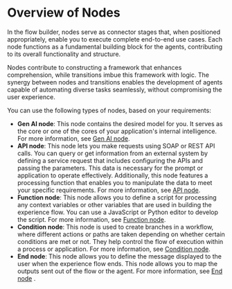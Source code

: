 # Overview of Nodes

In the flow builder, nodes serve as connector stages that, when positioned appropriately, enable you to execute complete end-to-end use cases. Each node functions as a fundamental building block for the agents, contributing to its overall functionality and structure.

Nodes contribute to constructing a framework that enhances comprehension, while transitions imbue this framework with logic. The synergy between nodes and transitions enables the development of agents capable of automating diverse tasks seamlessly, without compromising the user experience.

You can use the following types of nodes, based on your requirements:

* **Gen AI node**: This node contains the desired model for you. It serves as the core or one of the cores of your application's internal intelligence. For more information, see [Gen AI node](../types-of-nodes/gen-ai-node/gen-ai-node-overview.md).
* **API node**: This node lets you make requests using SOAP or REST API calls. You can query or get information from an external system by defining a service request that includes configuring the APIs and passing the parameters. This data is necessary for the prompt or application to operate effectively. Additionally, this node features a processing function that enables you to manipulate the data to meet your specific requirements. For more information, see [API node](../types-of-nodes/api-node/api-node-overview.md).
* **Function node**: This node allows you to define a script for processing any context variables or other variables that are used in building the experience flow. You can use a JavaScript or Python editor to develop the script. For more information, see [Function node](../types-of-nodes/function-node/function-node-overview.md).
* **Condition node**: This node is used to create branches in a workflow, where different actions or paths are taken depending on whether certain conditions are met or not. They help control the flow of execution within a process or application. For more information, see [Condition node](../types-of-nodes/condition-node/condition-node-overview.md).
* **End node**: This node allows you to define the message displayed to the user when the experience flow ends. This node allows you to map the outputs sent out of the flow or the agent. For more information, see [End node](../types-of-nodes/end-node/end-node-overview.md) .